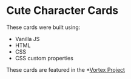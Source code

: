 # Cute Character Cards

These cards were built using:

- Vanilla JS
- HTML
- CSS 
- CSS custom properties

These cards are featured in the *[Vortex Project]()